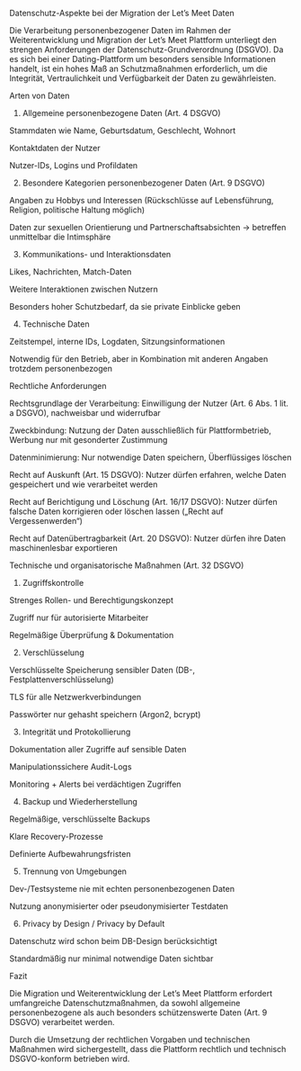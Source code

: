 Datenschutz-Aspekte bei der Migration der Let’s Meet Daten

Die Verarbeitung personenbezogener Daten im Rahmen der Weiterentwicklung und Migration der Let’s Meet Plattform unterliegt den strengen Anforderungen der Datenschutz-Grundverordnung (DSGVO).
Da es sich bei einer Dating-Plattform um besonders sensible Informationen handelt, ist ein hohes Maß an Schutzmaßnahmen erforderlich, um die Integrität, Vertraulichkeit und Verfügbarkeit der Daten zu gewährleisten.

Arten von Daten
1. Allgemeine personenbezogene Daten (Art. 4 DSGVO)

Stammdaten wie Name, Geburtsdatum, Geschlecht, Wohnort

Kontaktdaten der Nutzer

Nutzer-IDs, Logins und Profildaten

2. Besondere Kategorien personenbezogener Daten (Art. 9 DSGVO)

Angaben zu Hobbys und Interessen (Rückschlüsse auf Lebensführung, Religion, politische Haltung möglich)

Daten zur sexuellen Orientierung und Partnerschaftsabsichten → betreffen unmittelbar die Intimsphäre

3. Kommunikations- und Interaktionsdaten

Likes, Nachrichten, Match-Daten

Weitere Interaktionen zwischen Nutzern

Besonders hoher Schutzbedarf, da sie private Einblicke geben

4. Technische Daten

Zeitstempel, interne IDs, Logdaten, Sitzungsinformationen

Notwendig für den Betrieb, aber in Kombination mit anderen Angaben trotzdem personenbezogen

Rechtliche Anforderungen

Rechtsgrundlage der Verarbeitung: Einwilligung der Nutzer (Art. 6 Abs. 1 lit. a DSGVO), nachweisbar und widerrufbar

Zweckbindung: Nutzung der Daten ausschließlich für Plattformbetrieb, Werbung nur mit gesonderter Zustimmung

Datenminimierung: Nur notwendige Daten speichern, Überflüssiges löschen

Recht auf Auskunft (Art. 15 DSGVO): Nutzer dürfen erfahren, welche Daten gespeichert und wie verarbeitet werden

Recht auf Berichtigung und Löschung (Art. 16/17 DSGVO): Nutzer dürfen falsche Daten korrigieren oder löschen lassen („Recht auf Vergessenwerden“)

Recht auf Datenübertragbarkeit (Art. 20 DSGVO): Nutzer dürfen ihre Daten maschinenlesbar exportieren

Technische und organisatorische Maßnahmen (Art. 32 DSGVO)
1. Zugriffskontrolle

Strenges Rollen- und Berechtigungskonzept

Zugriff nur für autorisierte Mitarbeiter

Regelmäßige Überprüfung & Dokumentation

2. Verschlüsselung

Verschlüsselte Speicherung sensibler Daten (DB-, Festplattenverschlüsselung)

TLS für alle Netzwerkverbindungen

Passwörter nur gehasht speichern (Argon2, bcrypt)

3. Integrität und Protokollierung

Dokumentation aller Zugriffe auf sensible Daten

Manipulationssichere Audit-Logs

Monitoring + Alerts bei verdächtigen Zugriffen

4. Backup und Wiederherstellung

Regelmäßige, verschlüsselte Backups

Klare Recovery-Prozesse

Definierte Aufbewahrungsfristen

5. Trennung von Umgebungen

Dev-/Testsysteme nie mit echten personenbezogenen Daten

Nutzung anonymisierter oder pseudonymisierter Testdaten

6. Privacy by Design / Privacy by Default

Datenschutz wird schon beim DB-Design berücksichtigt

Standardmäßig nur minimal notwendige Daten sichtbar

Fazit

Die Migration und Weiterentwicklung der Let’s Meet Plattform erfordert umfangreiche Datenschutzmaßnahmen, da sowohl allgemeine personenbezogene als auch besonders schützenswerte Daten (Art. 9 DSGVO) verarbeitet werden.

Durch die Umsetzung der rechtlichen Vorgaben und technischen Maßnahmen wird sichergestellt, dass die Plattform rechtlich und technisch DSGVO-konform betrieben wird.